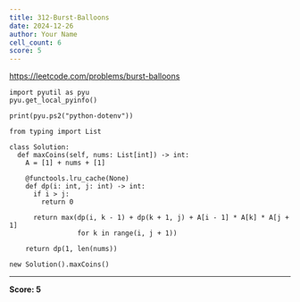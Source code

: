 ```yaml
---
title: 312-Burst-Balloons
date: 2024-12-26
author: Your Name
cell_count: 6
score: 5
---
```


https://leetcode.com/problems/burst-balloons


```
import pyutil as pyu
pyu.get_local_pyinfo()
```


```
print(pyu.ps2("python-dotenv"))
```


```
from typing import List
```


```
class Solution:
  def maxCoins(self, nums: List[int]) -> int:
    A = [1] + nums + [1]

    @functools.lru_cache(None)
    def dp(i: int, j: int) -> int:
      if i > j:
        return 0

      return max(dp(i, k - 1) + dp(k + 1, j) + A[i - 1] * A[k] * A[j + 1]
                 for k in range(i, j + 1))

    return dp(1, len(nums))
```


```
new Solution().maxCoins()
```


---
**Score: 5**